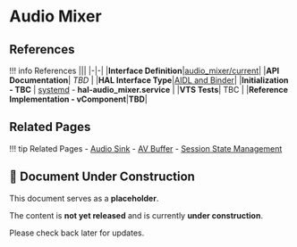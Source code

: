 # Audio Mixer

## References

!!! info References
    |||
    |-|-|
    |**Interface Definition**|[audio_mixer/current](https://github.com/rdkcentral/rdk-halif-aidl/tree/main/audiomixer/current)|
    |**API Documentation**| *TBD* |
    |**HAL Interface Type**|[AIDL and Binder](../../../introduction/aidl_and_binder.md)|
    |**Initialization - TBC** | [systemd](../../../vsi/systemd/current/systemd.md) - **hal-audio_mixer.service** |
    |**VTS Tests**| TBC |
    |**Reference Implementation - vComponent**|**TBD**|

## Related Pages

!!! tip Related Pages
    - [Audio Sink](../../audio_sink/current/audio_sink.md)
    - [AV Buffer](../../av_buffer/current/av_buffer.md)
    - [Session State Management](../../key_concepts/hal/hal_session_state_management.md)

## 🚧 Document Under Construction

This document serves as a **placeholder**.

The content is **not yet released** and is currently **under construction**.

Please check back later for updates.

